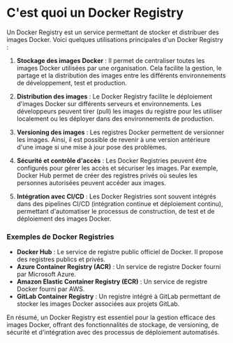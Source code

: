 # C'est quoi un Docker Registry 
Un Docker Registry est un service permettant de stocker et distribuer des images Docker. Voici quelques utilisations principales d'un Docker Registry :

1. **Stockage des images Docker** : Il permet de centraliser toutes les images Docker utilisées par une organisation. Cela facilite la gestion, le partage et la distribution des images entre les différents environnements de développement, test et production.

2. **Distribution des images** : Le Docker Registry facilite le déploiement d'images Docker sur différents serveurs et environnements. Les développeurs peuvent tirer (pull) les images du registre pour les utiliser localement ou les déployer dans des environnements de production.

3. **Versioning des images** : Les registres Docker permettent de versionner les images. Ainsi, il est possible de revenir à une version antérieure d'une image si une mise à jour pose des problèmes.

4. **Sécurité et contrôle d'accès** : Les Docker Registries peuvent être configurés pour gérer les accès et sécuriser les images. Par exemple, Docker Hub permet de créer des registres privés où seules les personnes autorisées peuvent accéder aux images.

5. **Intégration avec CI/CD** : Les Docker Registries sont souvent intégrés dans des pipelines CI/CD (intégration continue et déploiement continu), permettant d'automatiser le processus de construction, de test et de déploiement des images Docker.

### Exemples de Docker Registries

- **Docker Hub** : Le service de registre public officiel de Docker. Il propose des registres publics et privés.
- **Azure Container Registry (ACR)** : Un service de registre Docker fourni par Microsoft Azure.
- **Amazon Elastic Container Registry (ECR)** : Un service de registre Docker fourni par AWS.
- **GitLab Container Registry** : Un registre intégré à GitLab permettant de stocker les images Docker associées aux projets GitLab.

En résumé, un Docker Registry est essentiel pour la gestion efficace des images Docker, offrant des fonctionnalités de stockage, de versioning, de sécurité et d'intégration avec des processus de déploiement automatisés.
